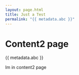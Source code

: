 ```yaml
---
layout: page.html
title: Just a Test
permalink: "{{ metadata.abc }}"
---
```


# Content2 page

{{ metadata.abc }}


Im in content2 page
